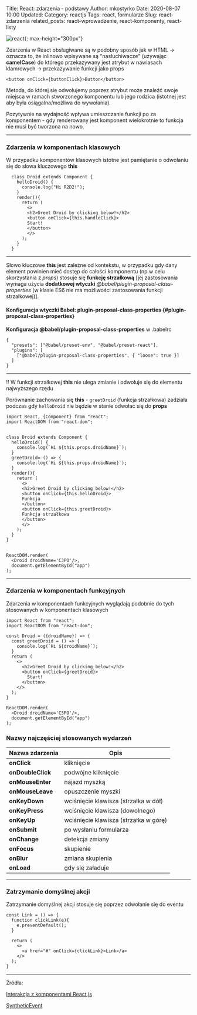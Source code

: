 Title: React: zdarzenia - podstawy
Author: mkostyrko
Date: 2020-08-07 10:00
Updated:
Category: reactjs
Tags: react, formularze
Slug: react-zdarzenia
related_posts: react-wprowadzenie, react-komponenty, react-listy

![react](https://i0.wp.com/css-tricks.com/wp-content/uploads/2018/08/react-events.png){: max-height="300px"}

Zdarzenia w React obsługiwane są  w podobny sposób jak w HTML -> oznacza to, że inlinowo wpisywane są "nasłuchiwacze" (używając **camelCase**) do którego przekazywany jest atrybut w nawiasach klamrowych -> przekazywanie funkcji jako props

    <button onClick={buttonClick}>Button</button>

Metoda, do której się odwołujemy poprzez atrybut może znaleźć swoje miejsca w ramach stworzonego komponentu lub jego rodzica (istotnej jest aby była osiągalna/możliwa do wywołania).

Pozytywnie na wydajność wpływa umieszczanie funkcji po za komponentem - gdy renderowany jest komponent wielokrotnie to funkcja nie musi być tworzona na nowo.

---

### Zdarzenia w komponentach klasowych 

W przypadku komponentów klasowych istotne jest pamiętanie o odwołaniu się do słowa kluczowego **this**


      class Droid extends Component {
        helloDroid() {
          console.log("Hi R2D2!");
        }
        render(){
          return (
            <>
            <h2>Greet Droid by clicking below!</h2>
            <button onClick={this.handleClick}>
            Start!
            </button>
            </>
          );
        }
      }

---
Słowo kluczowe **this** jest zależne od kontekstu, w przypadku gdy dany element powinien mieć dostęp do całości komponentu (np w celu skorzystania z *props*) stosuje się **funkcję strzałkową** [jej zastosowania wymaga użycia **dodatkowej wtyczki** *@babel/plugin-proposal-class-properties* (w klasie ES6 nie ma możliwości zastosowania funkcji strzałkowej)].

#### Konfiguracja wtyczki Babel: plugin-proposal-class-properties {#plugin-proposal-class-properties}

**Konfiguracja @babel/plugin-proposal-class-properties** w .babelrc 

    {
      "presets": ["@babel/preset-env", "@babel/preset-react"],
      "plugins": [
        ["@babel/plugin-proposal-class-properties", { "loose": true }]
      ]
    }

---

!! W funkcji strzałkowej **this** nie ulega zmianie i odwołuje się do elementu najwyższego rzędu


Porównanie zachowania się **this** - `greetDroid` (funkcja strzałkowa) zadziała podczas gdy `helloDroid` nie będzie w stanie odwołać się do **props**


    import React, {Component} from "react";
    import ReactDOM from "react-dom";


    class Droid extends Component {
      helloDroid() {
        console.log(`Hi ${this.props.droidName}`);
      }
      greetDroid= () => {
        console.log(`Hi ${this.props.droidName}`);
      }
      render(){
        return (
          <>
          <h2>Greet Droid by clicking below!</h2>
          <button onClick={this.helloDroid}>
          Funkcja
          </button>
          <button onClick={this.greetDroid}>
          Funkcja strzałkowa
          </button>
          </>
        );
      }
    }


    ReactDOM.render(
      <Droid droidName='C3PO'/>,
      document.getElementById("app")
    );   

---

### Zdarzenia w komponentach funkcyjnych

Zdarzenia w komponentach funkcyjnych wyglądają podobnie do tych stosowanych w komponentach klasowych


    import React from "react";
    import ReactDOM from "react-dom";

    const Droid = ({droidName}) => {
      const greetDroid = () => {
        console.log(`Hi ${droidName}`);
      }
      return (
        <>
          <h2>Greet Droid by clicking below!</h2>
          <button onClick={greetDroid}>
            Start!
          </button>
        </>
      );
    }

    ReactDOM.render(
      <Droid droidName='C3PO'/>,
      document.getElementById("app")
    );

### Nazwy najczęściej stosowanych wydarzeń

| Nazwa zdarzenia | Opis | 
|---|---|
| **onClick** | kliknięcie |
|**onDoubleClick**|podwójne kliknięcie|
|**onMouseEnter**| najazd myszką |
|**onMouseLeave**| opuszczenie myszki |
|**onKeyDown**| wciśnięcie klawisza (strzałka w dół) |
|**onKeyPress**| wciśnięcie klawisza (dowolnego) |
|**onKeyUp**| wciśnięcie klawisza (strzałka w górę)|
|**onSubmit**| po wysłaniu formularza|
|**onChange**| detekcja zmiany|
|**onFocus**| skupienie|
|**onBlur**| zmiana skupienia|
|**onLoad**| gdy się załaduje|


---

### Zatrzymanie domyślnej akcji

Zatrzymanie domyślnej akcji stosuje się poprzez odwołanie się do eventu


    const Link = () => {
      function clickLink(e){
        e.preventDefault();
      }

      return (
        <>
          <a href="#" onClick={clickLink}>Link</a>
        </>
      );
    }


---

Źródła:

[Interakcja z komponentami React.js](https://typeofweb.com/interakcja-komponentami-react-js/)

[SyntheticEvent](https://pl.reactjs.org/docs/events.html)


